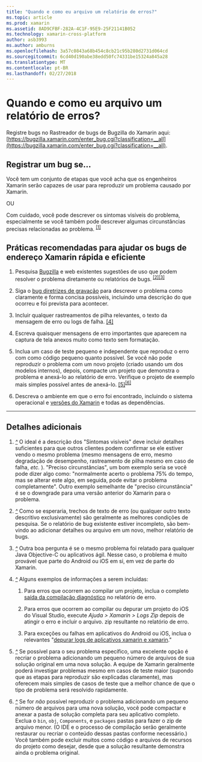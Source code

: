 ```yaml
---
title: "Quando e como eu arquivo um relatório de erros?"
ms.topic: article
ms.prod: xamarin
ms.assetid: 8AD9CFBF-282A-4C1F-95E9-25F21141B052
ms.technology: xamarin-cross-platform
author: asb3993
ms.author: amburns
ms.openlocfilehash: 3a57c0843a68b454c8cb21c95b280d2731d064cd
ms.sourcegitcommit: 6cd40d190abe38edd50fc74331be15324a845a28
ms.translationtype: MT
ms.contentlocale: pt-BR
ms.lasthandoff: 02/27/2018
---
```

# <a name="when-and-how-should-i-file-a-bug-report"></a>Quando e como eu arquivo um relatório de erros?


Registre bugs no Rastreador de bugs de Bugzilla do Xamarin aqui: [https://bugzilla.xamarin.com/enter_bug.cgi?classification=__all](https://bugzilla.xamarin.com/enter_bug.cgi?classification=__all).

## <a name="file-a-bug-if"></a>Registrar um bug se...


Você tem um conjunto de etapas que você acha que os engenheiros Xamarin serão capazes de usar para reproduzir um problema causado por Xamarin.

OU

Com cuidado, você pode descrever os sintomas visíveis do problema, especialmente se você também pode descrever algumas circunstâncias precisas relacionadas ao problema. <sup> [[1]](#note-1)</sup>


## <a name="best-practices-to-help-xamarin-address-bugs-quickly-and-efficiently"></a>Práticas recomendadas para ajudar os bugs de endereço Xamarin rápida e eficiente


1. <a name="ref-1" />Pesquisa [Bugzilla](https://bugzilla.xamarin.com/query.cgi?format=specific&amp;bug_status=__all__) e web existentes sugestões de uso que podem resolver o problema diretamente ou relatórios de bugs.<sup> [[2]](#note-2)</sup><sup>[[3]](#note-3)</sup>

1. <a name="ref-2" />Siga o [bug diretrizes de gravação](https://bugzilla.xamarin.com/page.cgi?id=bug-writing.html) para descrever o problema como claramente e forma concisa possíveis, incluindo uma descrição do que ocorreu e foi prevista para acontecer.

1. <a name="ref-3" />Incluir qualquer rastreamentos de pilha relevantes, o texto da mensagem de erro ou logs de falha. <sup>[[4]](#note-4)</sup>

1. <a name="ref-4" />Escreva quaisquer mensagens de erro importantes que aparecem na captura de tela anexos muito como texto sem formatação.

1. <a name="ref-5" />Inclua um caso de teste pequeno e independente que reproduz o erro com como código pequeno quanto possível.  Se você não pode reproduzir o problema com um novo projeto (criado usando um dos modelos internos), depois, compacte um projeto que demonstra o problema e anexá-lo ao relatório de erro.  Verifique o projeto de exemplo mais simples possível antes de anexá-lo. <sup> [[5]](#note-5)</sup><sup>[[6]](#note-6)</sup>

1. <a name="ref-6" />Descreva o ambiente em que o erro foi encontrado, incluindo o sistema operacional e [versões do Xamarin](~/cross-platform/troubleshooting/questions/version-logs.md) e todas as dependências.

---

## <a name="additional-details"></a>Detalhes adicionais

1. <a name="note-1" />[*^*](#ref-1) O ideal é a descrição dos "Sintomas visíveis" deve incluir detalhes suficientes para que outros clientes podem confirmar se ele estiver vendo o mesmo problema (mesmo mensagens de erro, mesmo degradação de desempenho, rastreamento de pilha mesmo em caso de falha, _etc._ ). "Preciso circunstâncias", um bom exemplo seria se você pode dizer algo como: "normalmente acerto o problema 75% do tempo, mas se alterar este algo, em seguida, pode evitar o problema completamente". Outro exemplo semelhante de "preciso circunstância" é se o downgrade para uma versão anterior do Xamarin para o problema.

1. <a name="note-2" />[*^*](#ref-2) Como se esperaria, trechos de texto de erro (ou qualquer outro texto descritivo exclusivamente) são geralmente as melhores condições de pesquisa. Se o relatório de bug existente estiver incompleto, são bem-vindo ao adicionar detalhes ou arquivo em um novo, melhor relatório de bugs.

1. <a name="note-3" />[*^*](#ref-3) Outra boa pergunta é se o mesmo problema foi relatado para qualquer Java Objective-C ou aplicativos ágil. Nesse caso, o problema é muito provável que parte do Android ou iOS em si, em vez de parte do Xamarin.

1. <a name="note-4" />[*^*](#ref-4) Alguns exemplos de informações a serem incluídas:

    1. Para erros que ocorrem ao compilar um projeto, inclua o completo [saída da compilação diagnóstico](~/android/troubleshooting/troubleshooting.md#Diagnostic_MSBuild_Output) no relatório de erro.
    
    1. Para erros que ocorrem ao compilar ou depurar um projeto do iOS do Visual Studio, execute _Ajuda > Xamarin > Logs Zip_ depois de atingir o erro e incluir o arquivo. zip resultante no relatório de erro.
    
    1. Para exceções ou falhas em aplicativos do Android ou iOS, inclua o relevantes "[depurar logs de aplicativos xamarin e xamarin](~/cross-platform/troubleshooting/questions/version-logs.md#debug-logs-for-xamarin-apps)."

1. <a name="note-5" />[*^*](#ref-5) Se possível para o seu problema específico, uma excelente opção é recriar o problema adicionando um pequeno número de arquivos de sua solução original em uma nova solução. A equipe de Xamarin geralmente poderá investigar problemas mesmo em casos de teste maior (supondo que as etapas para reproduzir são explicadas claramente), mas oferecem mais simples de casos de teste que a melhor chance de que o tipo de problema será resolvido rapidamente.


1. <a name="note-6" />[*^*](#ref-6) Se for _não_ possível reproduzir o problema adicionando um pequeno número de arquivos para uma nova solução, você pode compactar e anexar a pasta de solução completa para seu aplicativo completo. Exclua o `bin`, `obj`, `Components`, e `packages` pastas para fazer o zip de arquivo menor. (O IDE e o processo de compilação serão geralmente restaurar ou recriar o conteúdo dessas pastas conforme necessário.) Você também pode excluir muitos como código e arquivos de recursos do projeto como desejar, desde que a solução resultante demonstra ainda o problema original.

